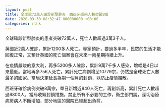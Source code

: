 ```yaml
---
layout: post
title: 全球逾72萬人確診新型肺炎　西班牙感染人數突破8萬
date: 2020-03-30 08:32:47.000000000 +08:00
categories: rthk
---
```


全球確診新型肺炎的患者突破72萬人，死亡人數超過3萬3千人。　

英國近2萬人確診，累計1200多人死亡。專家預計，要過多半年，民眾的生活才能回復正常，又預計英國的死亡個案會在未來一兩星期持續上升。

在疫情嚴峻的意大利，再多5200多人確診，累計9萬7千多人感染，增幅是4日以來最低。當地再多756人死亡，累計死亡病例增至10779宗，仍然是全球死亡人數最多的國家。當局決定延長為期一個月的封鎖，以防止疫情擴散。

西班牙確診病例突破8萬宗，單日新增近840人死亡，再創新高，累計死亡人數超過6800人，當局收緊封鎖措施，禁止所有不必要的工作，衛生部門說，深切治療病房病人不斷增加，部分地區的醫院已經超出負荷。
